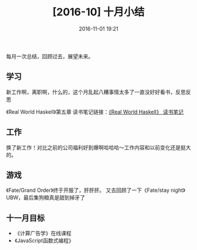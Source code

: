﻿---
layout: post
title: "[2016-10] 十月小结"
date: 2016-11-01 19:21
tags:
- 随笔
---
每月一次总结，回顾过去，展望未来。
<!--more-->


## 学习
新工作啊，离职啊，什么的，这个月乱起八糟事情太多了一直没好好看书，反思反思

《Real World Haskell》第五章
读书笔记链接：[《Real World Haskell》 读书笔记](http://guzheyuan.me/2016/10/23/real_world_haskell_note_ch5/)

## 工作
换了新工作！对比之前的公司福利好到爆啊哈哈哈～工作内容和以前变化还是挺大的。

## 游戏
《Fate/Grand Order》终于开服了，肝肝肝。
又去回顾了一下《Fate/stay night》UBW，最后集狗粮真是甜到掉牙了

## 十一月目标
* 《计算广告学》在线课程
* 《JavaScript函数式编程》